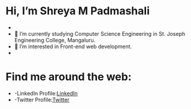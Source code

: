 # Hi, I’m Shreya M Padmashali
-
- 🌱 I’m currently studying Computer Science Engineering in St. Joseph Engineering College, Mangaluru.
- 👀 I’m interested in Front-end web development.
- 
# Find me around the web:
- -LinkedIn Profile:<a href="https://www.linkedin.com/in/shreya-m-padmashali-751a08190">LinkedIn<a>
- -Twitter Profile:<a href="https://twitter.com/Shreya_M_P">Twitter</a>


<!---
ShreyaMPadmashali/ShreyaMPadmashali is a ✨ special ✨ repository because its `README.md` (this file) appears on your GitHub profile.
You can click the Preview link to take a look at your changes.
--->
